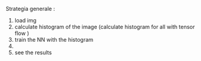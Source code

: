 
Strategia generale :
1. load img 
2. calculate histogram of the image  (calculate histogram for all with tensor flow )
3. train the NN with the histogram 
4. 
5. see the results 
